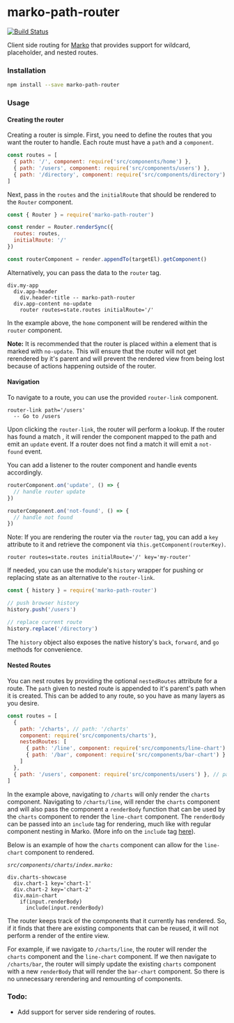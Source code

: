# marko-path-router

[![Build Status](https://travis-ci.org/charlieduong94/marko-path-router.svg?branch=master)](https://travis-ci.org/charlieduong94/marko-path-router)

Client side routing for [Marko](https://github.com/marko-js/marko) that provides support for
wildcard, placeholder, and nested routes.

### Installation

```bash
npm install --save marko-path-router
```

### Usage

#### Creating the router

Creating a router is simple. First, you need to define the routes that you want the router to handle.
Each route must have a `path` and a `component`.

```js
const routes = [
  { path: '/', component: require('src/components/home') },
  { path: '/users', component: require('src/components/users') },
  { path: '/directory', component: require('src/components/directory') }
]
```

Next, pass in the `routes` and the `initialRoute` that should be rendered to the `Router` component.

```js
const { Router } = require('marko-path-router')

const render = Router.renderSync({
  routes: routes,
  initialRoute: '/'
})

const routerComponent = render.appendTo(targetEl).getComponent()
```

Alternatively, you can pass the data to the `router` tag.

```marko
div.my-app
  div.app-header
    div.header-title -- marko-path-router
  div.app-content no-update
    router routes=state.routes initialRoute='/'
```

In the example above, the `home` component will be rendered within the `router` component.

**Note:** It is recommended that the router is placed within a element that is marked with `no-update`.
This will ensure that the router will not get rerendered by it's parent and will prevent
the rendered view from being lost because of actions happening outside of the router.

#### Navigation

To navigate to a route, you can use the provided `router-link` component.

```marko
router-link path='/users'
  -- Go to /users
```

Upon clicking the `router-link`, the router will perform a lookup. If the router has found a match
, it will render the component mapped to the path and emit an `update` event. If a router does not find a match
it will emit a `not-found` event.

You can add a listener to the router component and handle events accordingly.

```js
routerComponent.on('update', () => {
  // handle router update
})

routerComponent.on('not-found', () => {
  // handle not found
})
```

Note: If you are rendering the router via the `router` tag, you can add a `key` attribute to it and
retrieve the component via `this.getComponent(routerKey)`.

```marko
router routes=state.routes initialRoute='/' key='my-router'
```

If needed, you can use the module's `history` wrapper for pushing or replacing state as an alternative
to the `router-link`.

```js
const { history } = require('marko-path-router')

// push browser history
history.push('/users')

// replace current route
history.replace('/directory')
```

The `history` object also exposes the native history's `back`, `forward`, and `go` methods for convenience.

#### Nested Routes

You can nest routes by providing the optional `nestedRoutes` attribute for a route. The `path` given to
nested route is appended to it's parent's path when it is created. This can be added to any route, so you
have as many layers as you desire.

```js
const routes = [
  {
    path: '/charts', // path: '/charts'
    component: require('src/components/charts'),
    nestedRoutes: [
      { path: '/line', component: require('src/components/line-chart') }, // path: '/charts/line'
      { path: '/bar', component: require('src/components/bar-chart') } // path: '/charts/bar'
    ]
  },
  { path: '/users', component: require('src/components/users') }, // path: '/users'
]
```

In the example above, navigating to `/charts` will only render the `charts` component.
Navigating to `/charts/line`, will render the `charts` component and will also pass the component a `renderBody`
function that can be used by the `charts` component to render the `line-chart` component. The `renderBody` can be passed
into an `include` tag for rendering, much like with regular component nesting in Marko. (More info on the `include` tag
[here](http://markojs.com/docs/core-tags/#codeampltincludegtcode)).

Below is an example of how the `charts` component can allow for the `line-chart` component to rendered.

*`src/components/charts/index.marko:`*
```marko
div.charts-showcase
  div.chart-1 key='chart-1'
  div.chart-2 key='chart-2'
  div.main-chart
    if(input.renderBody)
      include(input.renderBody)
```

The router keeps track of the components that it currently has rendered. So, if it finds that there are existing components
that can be reused, it will not perform a render of the entire view.

For example, if we navigate to `/charts/line`, the router will render the `charts` component and the `line-chart` component.
If we then navigate to `/charts/bar`, the router will simply update the existing `charts` component
with a new `renderBody` that will render the `bar-chart` component. So there is no unnecessary rerendering and remounting of
components.

### Todo:
  - Add support for server side rendering of routes.
